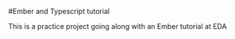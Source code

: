 #Ember and Typescript tutorial

This is a practice project going along with an Ember tutorial at EDA
